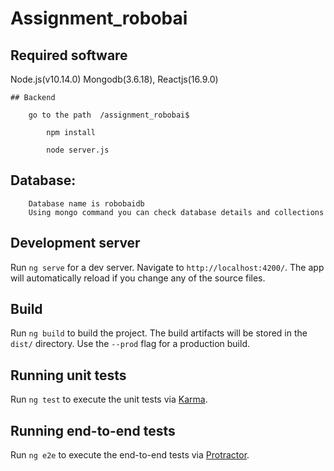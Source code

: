 # Assignment_robobai

## Required software
Node.js(v10.14.0) Mongodb(3.6.18), Reactjs(16.9.0)

    ## Backend

        go to the path  /assignment_robobai$

            npm install

            node server.js


## Database:
        Database name is robobaidb 
        Using mongo command you can check database details and collections

## Development server

Run `ng serve` for a dev server. Navigate to `http://localhost:4200/`. The app will automatically reload if you change any of the source files.

## Build

Run `ng build` to build the project. The build artifacts will be stored in the `dist/` directory. Use the `--prod` flag for a production build.

## Running unit tests

Run `ng test` to execute the unit tests via [Karma](https://karma-runner.github.io).

## Running end-to-end tests

Run `ng e2e` to execute the end-to-end tests via [Protractor](http://www.protractortest.org/).
